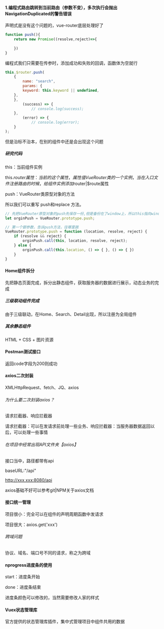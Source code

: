 #### 1.编程式路由跳转到当前路由（参数不变），多次执行会抛出NavigationDuplicated的警告错误

声明式是没有这个问题的，vue-router底层处理好了

```js
function push(){
	return new Promise((resolve,reject)=>{
		
	})
}
```

编程式我们只需要在传参时，添加成功和失败的回调，函数体为空就行

```js
this.$router.push(
	{
		name: "search",
		params: {
		keyword: this.keyword || undefined,
	},
	},
		(success) => {
			// console.log(success);
	},
		(error) => {
			// console.log(error);
	}
);
```

但是治标不治本，在别的组件中还是会出现这个问题

##### 研究代码

this：当前组件实例

this.$router属性：当前的这个属性，属性值VueRouter类的一个实例，当在入口文件注册路由的时候，给组件实例添加$router|$route属性

push：VueRouter类原型对象的方法

所以我们可以重写 push和replace 方法。

```js
// 先把VueRouter原型对象的push先保存一份,但是备份在了window上，所以this指向window
let orginPush = VueRouter.prototype.push;

// 第一个额参数，告诉push方法，往哪里跳
VueRouter.prototype.push = function (location, resolve, reject) {
    if (resolve && reject) {
        orginPush.call(this, location, resolve, reject);
    } else {
        orginPush.call(this.location, () => { }, () => { })
    }
}
```



#### Home组件拆分

先把静态页面完成，拆分出静态组件，获取服务器的数据进行展示，动态业务的完成

##### 三级联动组件完成

由于三级联动，在Home、Search、Detail出现，所以注册为全局组件

##### 其余静态组件

HTML + CSS + 图片资源

#### Postman测试接口

返回code字段为200则成功

#### axios二次封装

XMLHttpRequest、fetch、JQ、axios

###### 为什么要二次封装axios？

请求拦截器、响应拦截器

请求拦截器：可以在发请求前处理一些业务、响应拦截器：当服务器数据返回以后，可以处理一些事情

###### 在项目中经常出现API文件夹【axios】

接口当中，路径都带有api

baseURL:"/api"

http://xxx.xxx:8080/api

axios基础不好可以参考git|NPM关于axios文档

#### 接口统一管理

项目很小：完全可以在组件的声明周期函数中发请求

项目很大：axios.get('xxx')

###### 跨域问题

协议、域名、端口号不同的请求，称之为跨域

#### nprogress进度条的使用

start：进度条开始

done：进度条结束

进度条颜色可以修改的，当然需要修改人家的样式

#### Vuex状态管理库

官方提供的状态管理库插件，集中式管理项目中组件共用的数据